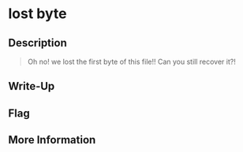 # lost byte

## Description

> Oh no! we lost the first byte of this file!!
> Can you still recover it?!

## Write-Up



## Flag



## More Information

 
